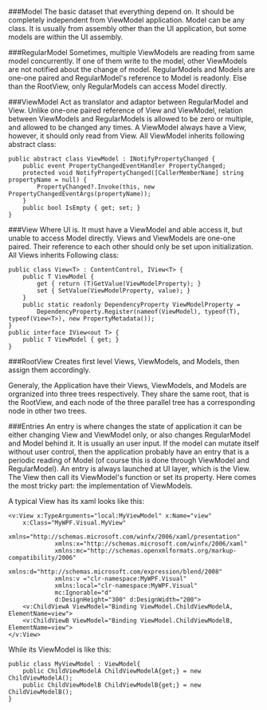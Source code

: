 ###Model
The basic dataset that everything depend on. It should be completely independent from ViewModel application. Model can be any class. It is usually from assembly other than the UI application, but some models are within the UI assembly.

###RegularModel
Sometimes, multiple ViewModels are reading from same model concurrently. If one of them write to the model, other ViewModels are not notified about the change of model.
RegularModels and Models are one-one paired and RegularModel's reference to Model is readonly.
Else than the RootView, only RegularModels can access Model directly.

###ViewModel
Act as translator and adaptor between RegularModel and View. Unlike one-one paired reference of View and ViewModel, relation between ViewModels and RegularModels is allowed to be zero or multiple, and allowed to be changed any times.
A ViewModel always have a View, however, it should only read from View.
All ViewModel inherits following abstract class:
```
public abstract class ViewModel : INotifyPropertyChanged {
	public event PropertyChangedEventHandler PropertyChanged;
	protected void NotifyPropertyChanged([CallerMemberName] string propertyName = null) {
		PropertyChanged?.Invoke(this, new PropertyChangedEventArgs(propertyName));
	}
	public bool IsEmpty { get; set; }
}
```

###View
Where UI is. It must have a ViewModel and able access it, but unable to access Model directly. Views and ViewModels are one-one paired. Their reference to each other should only be set upon initialization.
All Views inherits Following class:
```
public class View<T> : ContentControl, IView<T> {
	public T ViewModel {
		get { return (T)GetValue(ViewModelProperty); }
		set { SetValue(ViewModelProperty, value); }
	}
	public static readonly DependencyProperty ViewModelProperty =
		DependencyProperty.Register(nameof(ViewModel), typeof(T), typeof(View<T>), new PropertyMetadata());
}
public interface IView<out T> {
	public T ViewModel { get; }
}
```

###RootView
Creates first level Views, ViewModels, and Models, then assign them accordingly.

Generaly, the Application have their Views, ViewModels, and Models are orgranized into three trees respectively. They share the same root, that is the RootView, and each node of the three parallel tree has a corresponding node in other two trees.

###Entries
An entry is where changes the state of application it can be either changing View and ViewModel only, or also changes RegularModel and Model behind it. It is usually an user input. If the model can mutate itself without user control, then the application probably have an entry that is a periodic reading of Model (of course this is done through ViewModel and RegularModel).
An entry is always launched at UI layer, which is the View. The View then call its ViewModel's function or set its property. Here comes the most tricky part: the implementation of ViewModels.

A typical View has its xaml looks like this:
```
<v:View x:TypeArguments="local:MyViewModel" x:Name="view"
    x:Class="MyWPF.Visual.MyView"
             xmlns="http://schemas.microsoft.com/winfx/2006/xaml/presentation"
             xmlns:x="http://schemas.microsoft.com/winfx/2006/xaml"
             xmlns:mc="http://schemas.openxmlformats.org/markup-compatibility/2006" 
             xmlns:d="http://schemas.microsoft.com/expression/blend/2008" 
             xmlns:v ="clr-namespace:MyWPF.Visual"
             xmlns:local="clr-namespace:MyWPF.Visual"
             mc:Ignorable="d" 
             d:DesignHeight="300" d:DesignWidth="200">
	<v:ChildViewA ViewModel="Binding ViewModel.ChildViewModelA, ElementName=view">
	<v:ChildViewB ViewModel="Binding ViewModel.ChildViewModelB, ElementName=view">
</v:View>
````
While its ViewModel is like this:
```
public class MyViewModel : ViewModel{
	public ChildViewModelA ChildViewModelA{get;} = new ChildViewModelA();
	public ChildViewModelB ChildViewModelB{get;} = new ChildViewModelB();
}
```
